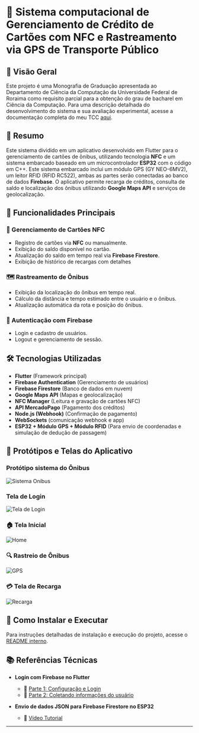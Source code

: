 # 📌 Sistema computacional de Gerenciamento de Crédito de Cartões com NFC e Rastreamento via GPS de Transporte Público

## 📘 Visão Geral
Este projeto é uma Monografia de Graduação apresentada ao Departamento de Ciência da Computação da Universidade Federal de Roraima como requisito parcial para a obtenção do grau de bacharel em Ciência da Computação. Para uma descrição detalhada do desenvolvimento do sistema e sua avaliação experimental, acesse a documentação completa do meu TCC [aqui](./TCC2_LucasPrado.pdf).

## 📖 Resumo
Este sistema dividido em um aplicativo desenvolvido em Flutter para o gerenciamento de cartões de ônibus, utilizando tecnologia **NFC** e um sistema embarcado baseado em um microcontrolador **ESP32** com o código em C++. Este sistema embarcado inclui um módulo GPS (GY NEO-6MV2), um leitor RFID (RFID RC522), ambas as partes serão conectadas ao banco de dados **Firebase**. O aplicativo permite recarga de créditos, consulta de saldo e localização dos ônibus utilizando **Google Maps API** e serviços de geolocalização.

## 🚀 Funcionalidades Principais

### 🎫 Gerenciamento de Cartões NFC
- Registro de cartões via **NFC** ou manualmente.
- Exibição do saldo disponível no cartão.
- Atualização do saldo em tempo real via **Firebase Firestore**.
- Exibição de histórico de recargas com detalhes

### 🗺️ Rastreamento de Ônibus
- Exibição da localização do ônibus em tempo real.
- Cálculo da distância e tempo estimado entre o usuário e o ônibus.
- Atualização automática da rota e posição do ônibus.

### 🔑 Autenticação com Firebase
- Login e cadastro de usuários.
- Logout e gerenciamento de sessão.

## 🛠️ Tecnologias Utilizadas

- **Flutter** (Framework principal)
- **Firebase Authentication** (Gerenciamento de usuários)
- **Firebase Firestore** (Banco de dados em nuvem)
- **Google Maps API** (Mapas e geolocalização)
- **NFC Manager** (Leitura e gravação de cartões NFC)
- **API MercadoPago** (Pagamento dos créditos)
- **Node.js (Webhook)** (Confirmação de pagamento)
- **WebSockets** (comunicação webhook e app)
- **ESP32 + Módulo GPS + Módulo RFID** (Para envio de coordenadas e simulação de dedução de passagem)

## 📸 Protótipos e Telas do Aplicativo

### Protótipo sistema do Ônibus
![Sistema Onibus](./FlutterAppBus/media/protipo_bus.png)

###  Tela de Login
![Tela de Login](./FlutterAppBus/media/login.png)

### 🏠 Tela Inicial
![Home](./FlutterAppBus/media/home.png)

### 🔍 Rastreio de Ônibus
![GPS](./FlutterAppBus/media/bus_search.png)

### 💳 Tela de Recarga
![Recarga](./FlutterAppBus/media/recarga.png)

## 🚀 Como Instalar e Executar

Para instruções detalhadas de instalação e execução do projeto, acesse o [README interno](./FlutterAppBus/README.md).

## 📚 Referências Técnicas

- **Login com Firebase no Flutter**  
  - 🎥 [Parte 1: Configuração e Login](https://www.youtube.com/watch?v=2VQEossWnxY&t=200s&ab_channel=jferreiraz)  
  - 🎥 [Parte 2: Coletando informações do usuário](https://youtu.be/g_H0cseD5Fc)  

- **Envio de dados JSON para Firebase Firestore no ESP32**  
  - 🎥 [Vídeo Tutorial](https://www.youtube.com/watch?v=dQRc7pefJ7k&t=411s&ab_channel=TFKioT)  

---


